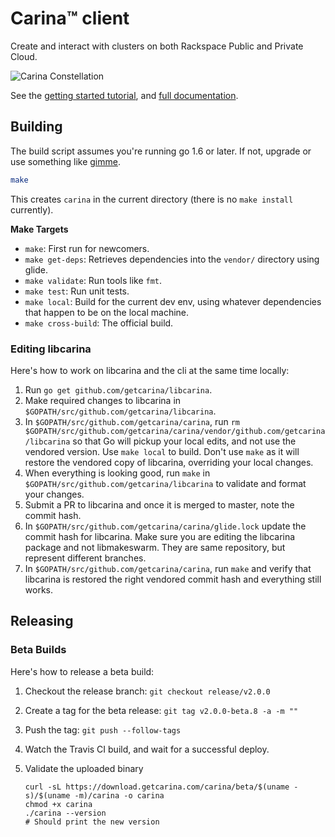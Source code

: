 # Carina™ client
Create and interact with clusters on both Rackspace Public and Private Cloud.

![Carina Constellation](https://cloud.githubusercontent.com/assets/836375/10503963/e5bcca8c-72c0-11e5-8e14-2c1697297d7e.png)

See the [getting started tutorial](https://getcarina.com/docs/getting-started/getting-started-carina-cli/),
and [full documentation](https://getcarina.com/docs/reference/carina-cli/).

## Building

The build script assumes you're running go 1.6 or later. If not, upgrade or use
something like [gimme](https://github.com/travis-ci/gimme).

```bash
make
```

This creates `carina` in the current directory (there is no `make install` currently).

**Make Targets**

* `make`: First run for newcomers.
* `make get-deps`: Retrieves dependencies into the `vendor/` directory using glide.
* `make validate`: Run tools like `fmt`.
* `make test`: Run unit tests.
* `make local`: Build for the current dev env, using whatever dependencies that happen to be on the local machine.
* `make cross-build`: The official build.

### Editing libcarina
Here's how to work on libcarina and the cli at the same time locally:

1. Run `go get github.com/getcarina/libcarina`.
1. Make required changes to libcarina in `$GOPATH/src/github.com/getcarina/libcarina`.
1. In `$GOPATH/src/github.com/getcarina/carina`, run `rm $GOPATH/src/github.com/getcarina/carina/vendor/github.com/getcarina/libcarina` so that Go will pickup your local edits, and not use the vendored version. Use `make local` to build. Don't use `make` as it will restore the vendored copy of libcarina, overriding your local changes.
1. When everything is looking good, run `make` in `$GOPATH/src/github.com/getcarina/libcarina` to validate and format your changes.
1. Submit a PR to libcarina and once it is merged to master, note the commit hash.
1. In `$GOPATH/src/github.com/getcarina/carina/glide.lock` update the commit hash for libcarina. Make sure you are editing the libcarina package and not libmakeswarm. They are same repository, but represent different branches.
1. In `$GOPATH/src/github.com/getcarina/carina`, run `make` and verify that libcarina is restored the right vendored commit hash and everything still works.

## Releasing

### Beta Builds
Here's how to release a beta build:

1. Checkout the release branch: `git checkout release/v2.0.0`
1. Create a tag for the beta release: `git tag v2.0.0-beta.8 -a -m ""`
1. Push the tag: `git push --follow-tags`
1. Watch the Travis CI build, and wait for a successful deploy.
1. Validate the uploaded binary

    ```
    curl -sL https://download.getcarina.com/carina/beta/$(uname -s)/$(uname -m)/carina -o carina
    chmod +x carina
    ./carina --version
    # Should print the new version
    ```
